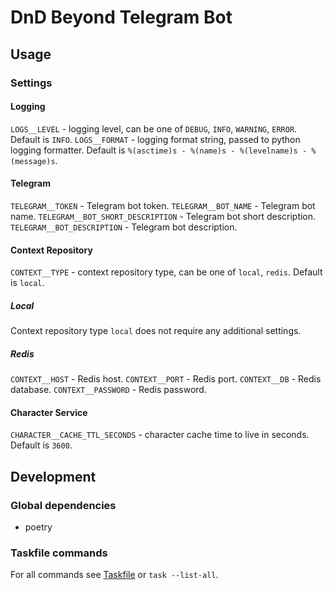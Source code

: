 # DnD Beyond Telegram Bot

## Usage

### Settings

#### Logging

`LOGS__LEVEL` - logging level, can be one of `DEBUG`, `INFO`, `WARNING`, `ERROR`. Default is `INFO`.
`LOGS__FORMAT` - logging format string, passed to python logging formatter. Default is `%(asctime)s - %(name)s - %(levelname)s - %(message)s`.

#### Telegram

`TELEGRAM__TOKEN` - Telegram bot token.
`TELEGRAM__BOT_NAME` - Telegram bot name.
`TELEGRAM__BOT_SHORT_DESCRIPTION` - Telegram bot short description.
`TELEGRAM__BOT_DESCRIPTION` - Telegram bot description.

#### Context Repository

`CONTEXT__TYPE` - context repository type, can be one of `local`, `redis`. Default is `local`.

##### Local

Context repository type `local` does not require any additional settings.

##### Redis

`CONTEXT__HOST` - Redis host.
`CONTEXT__PORT` - Redis port.
`CONTEXT__DB` - Redis database.
`CONTEXT__PASSWORD` - Redis password.

#### Character Service

`CHARACTER__CACHE_TTL_SECONDS` - character cache time to live in seconds. Default is `3600`.

## Development

### Global dependencies

- poetry

### Taskfile commands

For all commands see [Taskfile](Taskfile.yaml) or `task --list-all`.

